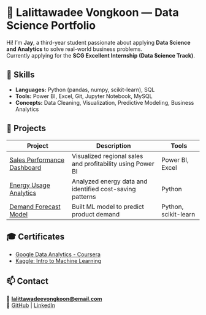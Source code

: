 # 🌟 Lalittawadee Vongkoon — Data Science Portfolio

Hi! I’m **Jay**, a third-year student passionate about applying **Data Science and Analytics**
to solve real-world business problems.  
Currently applying for the **SCG Excellent Internship (Data Science Track)**.



## 🧠 Skills
- **Languages:** Python (pandas, numpy, scikit-learn), SQL  
- **Tools:** Power BI, Excel, Git, Jupyter Notebook, MySQL
- **Concepts:** Data Cleaning, Visualization, Predictive Modeling, Business Analytics  



## 💼 Projects
| Project | Description | Tools |
|----------|--------------|--------|
| [Sales Performance Dashboard](./projects) | Visualized regional sales and profitability using Power BI | Power BI, Excel |
| [Energy Usage Analytics](./projects) | Analyzed energy data and identified cost-saving patterns | Python |
| [Demand Forecast Model](./projects) | Built ML model to predict product demand | Python, scikit-learn |



## 🎓 Certificates
- [Google Data Analytics - Coursera](./certificates/google_data_analytics.pdf)
- [Kaggle: Intro to Machine Learning](./certificates/kaggle_intro_ml.png)



## 📫 Contact
📧 **lalittawadeevongkoon@email.com**  
🔗 [GitHub](https://github.com/miyomui) | [LinkedIn](www.linkedin.com/in/miyomui)
